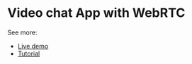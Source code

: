 <h1>Video chat App with WebRTC</h1>

See more:
* [Live demo](https://JorgePoblete.github.io/webrtc/index.html)
* [Tutorial](https://www.scaledrone.com/blog/posts/webrtc-tutorial-simple-video-chat)

